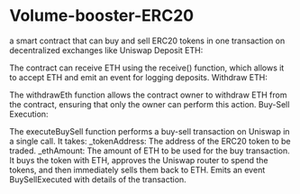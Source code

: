 # Volume-booster-ERC20
a smart contract that can buy and sell ERC20 tokens in one transaction on decentralized exchanges like Uniswap
Deposit ETH:

The contract can receive ETH using the receive() function, which allows it to accept ETH and emit an event for logging deposits.
Withdraw ETH:

The withdrawEth function allows the contract owner to withdraw ETH from the contract, ensuring that only the owner can perform this action.
Buy-Sell Execution:

The executeBuySell function performs a buy-sell transaction on Uniswap in a single call. It takes:
_tokenAddress: The address of the ERC20 token to be traded.
_ethAmount: The amount of ETH to be used for the buy transaction.
It buys the token with ETH, approves the Uniswap router to spend the tokens, and then immediately sells them back to ETH.
Emits an event BuySellExecuted with details of the transaction.
